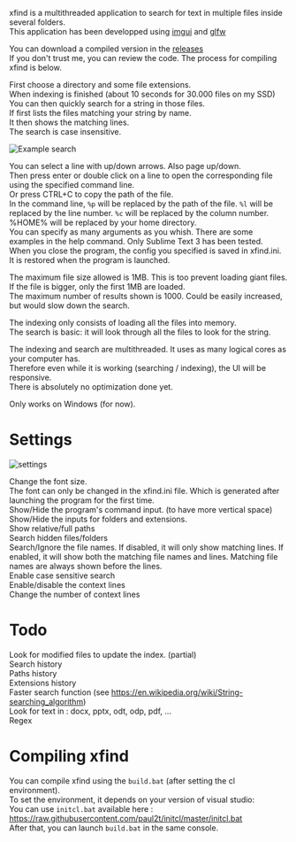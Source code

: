 xfind is a multithreaded application to search for text in multiple files inside several folders.  
This application has been developped using [imgui](https://github.com/ocornut/imgui) and [glfw](https://github.com/glfw/glfw)  

You can download a compiled version in the [releases](https://github.com/rednaj/xfind/releases)  
If you don't trust me, you can review the code. The process for compiling xfind is below.  
  
First choose a directory and some file extensions.  
When indexing is finished (about 10 seconds for 30.000 files on my SSD)  
You can then quickly search for a string in those files.  
If first lists the files matching your string by name.  
It then shows the matching lines.  
The search is case insensitive.  

![Example search](https://user-images.githubusercontent.com/1074956/75120786-841c1880-568e-11ea-89f6-bffdd41ea82c.png)

You can select a line with up/down arrows. Also page up/down.  
Then press enter or double click on a line to open the corresponding file using the specified command line.  
Or press CTRL+C to copy the path of the file.  
In the command line, `%p` will be replaced by the path of the file. `%l` will be replaced by the line number. `%c` will be replaced by the column number.  
%HOME% will be replaced by your home directory.  
You can specify as many arguments as you whish. There are some examples in the help command. Only Sublime Text 3 has been tested.  
When you close the program, the config you specified is saved in xfind.ini. It is restored when the program is launched.  

The maximum file size allowed is 1MB. This is too prevent loading giant files. If the file is bigger, only the first 1MB are loaded.  
The maximum number of results shown is 1000. Could be easily increased, but would slow down the search.  

The indexing only consists of loading all the files into memory.  
The search is basic: it will look through all the files to look for the string.  

The indexing and search are multithreaded. It uses as many logical cores as your computer has.  
Therefore even while it is working (searching / indexing), the UI will be responsive.  
There is absolutely no optimization done yet.  

Only works on Windows (for now).  

Settings
===
![settings](https://user-images.githubusercontent.com/1074956/75120864-23d9a680-568f-11ea-9f54-6b6e6fcd5e22.png)

Change the font size.  
The font can only be changed in the xfind.ini file. Which is generated after launching the program for the first time.  
Show/Hide the program's command input. (to have more vertical space)  
Show/Hide the inputs for folders and extensions.  
Show relative/full paths  
Search hidden files/folders  
Search/Ignore the file names. If disabled, it will only show matching lines. If enabled, it will show both the matching file names and lines. Matching file names are always shown before the lines.  
Enable case sensitive search  
Enable/disable the context lines  
Change the number of context lines  

Todo
===
Look for modified files to update the index. (partial)  
Search history  
Paths history  
Extensions history  
Faster search function (see https://en.wikipedia.org/wiki/String-searching_algorithm)  
Look for text in : docx, pptx, odt, odp, pdf, ...  
Regex  

Compiling xfind
===
You can compile xfind using the `build.bat` (after setting the cl environment).  
To set the environment, it depends on your version of visual studio:  
You can use `initcl.bat` available here : https://raw.githubusercontent.com/paul2t/initcl/master/initcl.bat  
After that, you can launch `build.bat` in the same console.  
